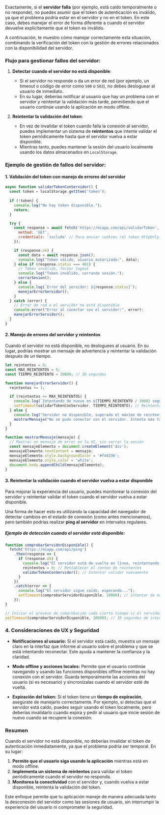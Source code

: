 Exactamente, si el **servidor falla** (por ejemplo, está caído temporalmente o no responde), no puedes asumir que el token de autenticación es inválido, ya que el problema podría estar en el servidor y no en el token. En este caso, debes manejar el error de forma diferente a cuando el servidor devuelve explícitamente que el token es inválido.

A continuación, te muestro cómo manejar correctamente esta situación, combinando la verificación del token con la gestión de errores relacionados con la disponibilidad del servidor.

### Flujo para gestionar fallos del servidor:

1. **Detectar cuando el servidor no está disponible**: 
   - Si el servidor no responde o da un error de red (por ejemplo, un timeout o código de error como `500` o `503`), no debes desloguear al usuario de inmediato.
   - En su lugar, deberías notificar al usuario que hay un problema con el servidor y reintentar la validación más tarde, permitiendo que el usuario continúe usando la aplicación en modo offline.

2. **Reintentar la validación del token**: 
   - En vez de invalidar el token cuando falla la conexión al servidor, puedes implementar un sistema de **reintentos** que intente validar el token periódicamente hasta que el servidor vuelva a estar disponible.
   - Mientras tanto, puedes mantener la sesión del usuario localmente usando los datos almacenados en `LocalStorage`.

### Ejemplo de gestión de fallos del servidor:

#### 1. **Validación del token con manejo de errores del servidor**

```javascript
async function validarTokenConServidor() {
  const token = localStorage.getItem('token');
  
  if (!token) {
    console.log("No hay token disponible.");
    return;
  }

  try {
    const response = await fetch('https://miapp.com/api/validarToken', {
      method: 'GET',
      credentials: 'include' // Para enviar cookies (el token HttpOnly)
    });

    if (response.ok) {
      const data = await response.json();
      console.log("Token válido, usuario autorizado:", data);
    } else if (response.status === 401) {
      // Token inválido, forzar logout
      console.log("Token inválido, cerrando sesión.");
      cerrarSesion();
    } else {
      console.log(`Error del servidor: ${response.status}`);
      manejarErrorServidor();
    }
  } catch (error) {
    // Error de red o el servidor no está disponible
    console.error("Error al conectar con el servidor:", error);
    manejarErrorServidor();
  }
}
```

#### 2. **Manejo de errores del servidor y reintentos**

Cuando el servidor no está disponible, no desloguees al usuario. En su lugar, podrías mostrar un mensaje de advertencia y reintentar la validación después de un tiempo.

```javascript
let reintentos = 0;
const MAX_REINTENTOS = 5;
const TIEMPO_REINTENTO = 30000; // 30 segundos

function manejarErrorServidor() {
  reintentos += 1;

  if (reintentos <= MAX_REINTENTOS) {
    console.log(`Intentando de nuevo en ${TIEMPO_REINTENTO / 1000} segundos... (Reintento ${reintentos} de ${MAX_REINTENTOS})`);
    setTimeout(validarTokenConServidor, TIEMPO_REINTENTO); // Reintentar después de un tiempo
  } else {
    console.log("Servidor no disponible, superado el máximo de reintentos.");
    mostrarMensaje("No se pudo conectar con el servidor. Intenta más tarde.");
  }
}

function mostrarMensaje(mensaje) {
  // Mostrar un mensaje de error en la UI, sin cerrar la sesión
  const mensajeElemento = document.createElement('div');
  mensajeElemento.textContent = mensaje;
  mensajeElemento.style.backgroundColor = '#f44336';
  mensajeElemento.style.color = 'white';
  document.body.appendChild(mensajeElemento);
}
```

#### 3. **Reintentar la validación cuando el servidor vuelva a estar disponible**
Para mejorar la experiencia del usuario, puedes monitorear la conexión del servidor y reintentar validar el token cuando el servidor vuelva a estar disponible.

Una forma de hacer esto es utilizando la capacidad del navegador de detectar cambios en el estado de conexión (como antes mencionamos), pero también podrías realizar **ping al servidor** en intervalos regulares.

##### Ejemplo de detección cuando el servidor está disponible:
```javascript
function comprobarServidorDisponible() {
  fetch('https://miapp.com/api/ping')
    .then(response => {
      if (response.ok) {
        console.log("El servidor está de vuelta en línea, reintentando validar el token.");
        reintentos = 0; // Restablecer el conteo de reintentos
        validarTokenConServidor(); // Intentar validar nuevamente
      }
    })
    .catch(error => {
      console.log("El servidor sigue caído, esperando...");
      setTimeout(comprobarServidorDisponible, 10000); // Intentar de nuevo en 10 segundos
    });
}

// Iniciar el proceso de comprobación cada cierto tiempo si el servidor está caído
setTimeout(comprobarServidorDisponible, 10000); // 10 segundos de intervalo
```

### 4. **Consideraciones de UX y Seguridad**
- **Notificaciones al usuario:** Si el servidor está caído, muestra un mensaje claro en la interfaz que informe al usuario sobre el problema y que se está intentando reconectar. Esto ayuda a mantener la confianza y la claridad.
  
- **Modo offline y acciones locales:** Permite que el usuario continúe navegando y usando las funciones disponibles offline mientras no hay conexión con el servidor. Guarda temporalmente las acciones del usuario (si es necesario) y sincronízalas cuando el servidor esté de vuelta.

- **Expiración del token:** Si el token tiene un **tiempo de expiración**, asegúrate de manejarlo correctamente. Por ejemplo, si detectas que el servidor está caído, puedes seguir usando el token localmente, pero deberías invalidarlo cuando expira y pedir al usuario que inicie sesión de nuevo cuando se recupere la conexión.

### Resumen

Cuando el servidor no está disponible, no deberías invalidar el token de autenticación inmediatamente, ya que el problema podría ser temporal. En su lugar:
1. **Permite que el usuario siga usando la aplicación** mientras está en modo offline.
2. **Implementa un sistema de reintentos** para validar el token periódicamente cuando el servidor no responda.
3. **Monitorea la conectividad** con el servidor y, cuando vuelva a estar disponible, reintenta la validación del token.

Este enfoque permite que tu aplicación maneje de manera adecuada tanto la desconexión del servidor como las sesiones de usuario, sin interrumpir la experiencia del usuario ni comprometer la seguridad.